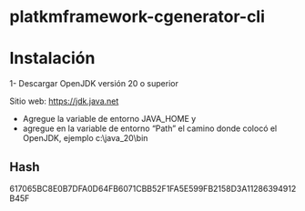 # platkmframework-cgenerator-cli


# Instalación

1- Descargar OpenJDK versión 20 o superior

Sitio web: https://jdk.java.net

-	Agregue la variable de entorno JAVA_HOME y
-	 agregue en la variable de entorno “Path” el camino donde colocó el OpenJDK, ejemplo c:\java_20\bin



 
Hash
----
617065BC8E0B7DFA0D64FB6071CBB52F1FA5E599FB2158D3A11286394912B45F
